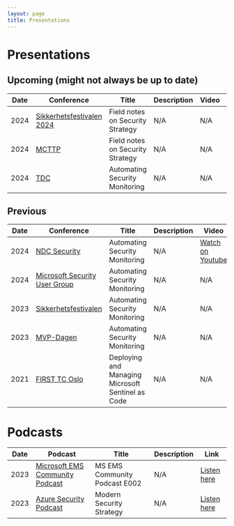 ```yaml
---
layout: page
title: Presentations
---
```


# Presentations

## Upcoming (might not always be up to date)

| Date|Conference| Title | Description| Video| Slides|
|-----|----|---|--|--|----|
|2024|[Sikkerhetsfestivalen 2024](https://sikkerhetsfestivalen.no/)|Field notes on Security Strategy|N/A|N/A|N/A|
|2024|[MCTTP](https://www.mcttp.de/)|Field notes on Security Strategy|N/A|N/A|N/A|
|2024|[TDC](https://2024.trondheimdc.no/)|Automating Security Monitoring|N/A|N/A|N/A|

## Previous

| Date|Conference| Title | Description| Video| Slides|
|-----|----|---|--|--|----|
|2024|[NDC Security](https://ndc-security.com/)|Automating Security Monitoring|N/A|[Watch on Youtube](https://www.youtube.com/watch?v=RDYtEZltIY4)|N/A|
|2024|[Microsoft Security User Group](https://www.meetup.com/microsoft-security-user-group/)|Automating Security Monitoring|N/A|N/A|N/A|
|2023|[Sikkerhetsfestivalen](https://sikkerhetsfestivalen.no/)|Automating Security Monitoring|N/A|N/A|N/A|
|2023|[MVP-Dagen](https://mvpdagen.no/)|Automating Security Monitoring|N/A|N/A|N/A|
|2021|[FIRST TC Oslo](https://www.coldincidentresponse.no/)|Deploying and Managing Microsoft Sentinel as Code|N/A|N/A|N/A|


# Podcasts

| Date|Podcast| Title | Description| Link|
|-----|----|---|--|--|
|2023|[Microsoft EMS Community Podcast](https://www.youtube.com/@msems)| MS EMS Community Podcast E002 | N/A|[Listen here](https://www.youtube.com/watch?v=0RAvGTAlDSc)
|2023|[Azure Security Podcast](https://azuresecuritypodcast.azurewebsites.net/)|Modern Security Strategy|N/A|[Listen here](https://rss.com/podcasts/azsecpodcast/1064208)